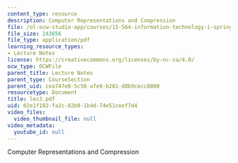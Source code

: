 ```yaml
---
content_type: resource
description: Computer Representations and Compression
file: /ol-ocw-studio-app/courses/15-564-information-technology-i-spring-2003/02e1f182fa2c82b01b4d74e51ceef7d4_lec3.pdf
file_size: 243656
file_type: application/pdf
learning_resource_types:
- Lecture Notes
license: https://creativecommons.org/licenses/by-nc-sa/4.0/
ocw_type: OCWFile
parent_title: Lecture Notes
parent_type: CourseSection
parent_uid: cea747e0-5c58-afe9-b281-d8b9cecc8800
resourcetype: Document
title: lec3.pdf
uid: 02e1f182-fa2c-82b0-1b4d-74e51ceef7d4
video_files:
  video_thumbnail_file: null
video_metadata:
  youtube_id: null
---
```

Computer Representations and Compression